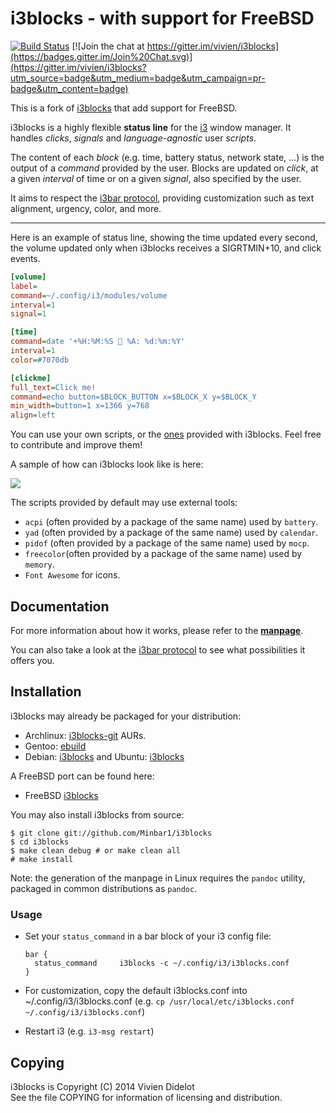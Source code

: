 # i3blocks - with support for FreeBSD

[![Build Status](https://travis-ci.org/vivien/i3blocks.svg?branch=master)](https://travis-ci.org/vivien/i3blocks)
[![Join the chat at https://gitter.im/vivien/i3blocks](https://badges.gitter.im/Join%20Chat.svg)](https://gitter.im/vivien/i3blocks?utm_source=badge&utm_medium=badge&utm_campaign=pr-badge&utm_content=badge)

This is a fork of [i3blocks](https://github.com/vivien/i3blocks) that add
support for FreeBSD.

i3blocks is a highly flexible **status line** for the [i3](http://i3wm.org)
window manager. It handles *clicks*, *signals* and *language-agnostic* user
*scripts*.

The content of each *block* (e.g. time, battery status, network state, ...) is
the output of a *command* provided by the user. Blocks are updated on *click*,
at a given *interval* of time or on a given *signal*, also specified by the
user.

It aims to respect the
[i3bar protocol](http://i3wm.org/docs/i3bar-protocol.html), providing
customization such as text alignment, urgency, color, and more.

- - -

Here is an example of status line, showing the time updated every second,
the volume updated only when i3blocks receives a SIGRTMIN+10, and click events.

```` ini
[volume]
label=
command=~/.config/i3/modules/volume
interval=1
signal=1

[time]
command=date '+%H:%M:%S  %A: %d:%m:%Y'
interval=1
color=#7070db

[clickme]
full_text=Click me!
command=echo button=$BLOCK_BUTTON x=$BLOCK_X y=$BLOCK_Y
min_width=button=1 x=1366 y=768
align=left
````

You can use your own scripts, or the
[ones](https://github.com/Minbar1/i3blocks/tree/master/scripts) provided with
i3blocks. Feel free to contribute and improve them!

A sample of how can i3blocks look like is here:

![](https://image.ibb.co/niXznz/i3blocks_freebsd.png)

The scripts provided by default may use external tools:

  * `acpi` (often provided by a package of the same name) used by `battery`.
  * `yad` (often provided by a package of the same name) used by `calendar`.
  * `pidof` (often provided by a package of the same name) used by `mocp`.
  * `freecolor`(often provided by a package of the same name) used by `memory`.
  * `Font Awesome` for icons.

## Documentation

For more information about how it works, please refer to the
[**manpage**](https://github.com/Minbar1/i3blocks/blob/bsd/i3blocks.1.md).

You can also take a look at the
[i3bar protocol](http://i3wm.org/docs/i3bar-protocol.html) to see what
possibilities it offers you.

## Installation

i3blocks may already be packaged for your distribution:

  * Archlinux: [i3blocks-git](https://aur.archlinux.org/packages/i3blocks-git) AURs.
  * Gentoo: [ebuild](https://github.com/Sabayon-Labs/spike-community-overlay/tree/master/x11-misc/i3blocks)
  * Debian: [i3blocks](https://packages.debian.org/i3blocks) and Ubuntu: [i3blocks](http://packages.ubuntu.com/i3blocks)

A FreeBSD port can be found here:
  * FreeBSD [i3blocks](https://www.freshports.org/x11/i3blocks)

You may also install i3blocks from source:

    $ git clone git://github.com/Minbar1/i3blocks
    $ cd i3blocks
    $ make clean debug # or make clean all
    # make install

Note: the generation of the manpage in Linux requires the `pandoc` utility, packaged in
common distributions as `pandoc`.

### Usage

  * Set your `status_command` in a bar block of your i3 config file:

        bar {
          status_command     i3blocks -c ~/.config/i3/i3blocks.conf
        }

  * For customization, copy the default i3blocks.conf into ~/.config/i3/i3blocks.conf
    (e.g. `cp /usr/local/etc/i3blocks.conf ~/.config/i3/i3blocks.conf`)
  * Restart i3 (e.g. `i3-msg restart`)

## Copying

i3blocks is Copyright (C) 2014 Vivien Didelot<br />
See the file COPYING for information of licensing and distribution.
